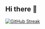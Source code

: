 ## Hi there 👋

<a href="https://git.io/streak-stats"><img src="https://streak-stats.demolab.com?user=amelsadoun&theme=synthwave&border_radius=20" alt="GitHub Streak" /></a>

<!--
**amelsadoun/amelsadoun** is a ✨ _special_ ✨ repository because its `README.md` (this file) appears on your GitHub profile.

Here are some ideas to get you started:

- 🔭 I’m currently working on ...
- 🌱 I’m currently learning ...
- 👯 I’m looking to collaborate on ...
- 🤔 I’m looking for help with ...
- 💬 Ask me about ...
- 📫 How to reach me: ...
- 😄 Pronouns: ...
- ⚡ Fun fact: ...
-->
